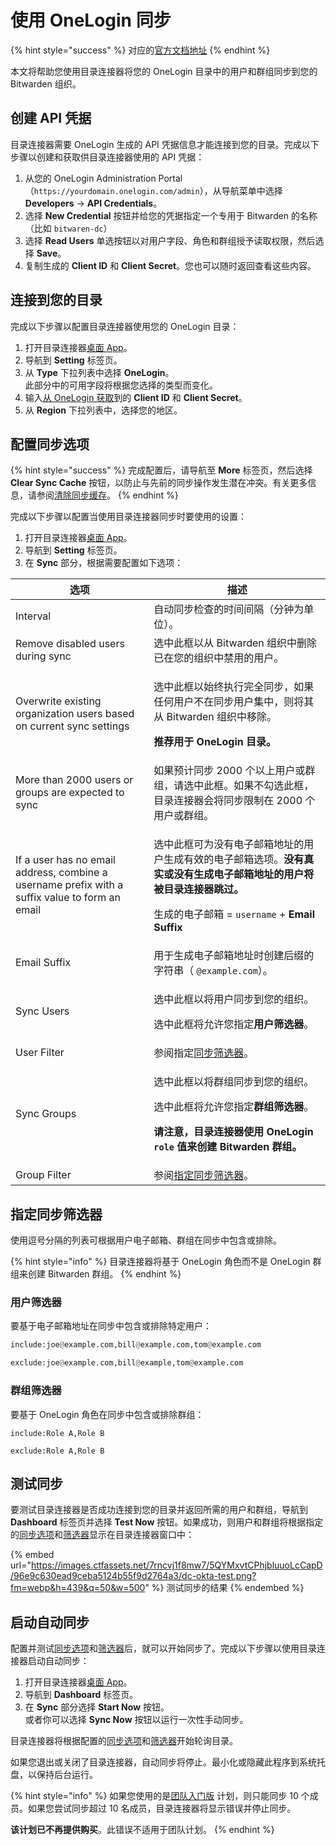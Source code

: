 # 使用 OneLogin 同步

{% hint style="success" %}
对应的[官方文档地址](https://bitwarden.com/help/article/onelogin-directory/)
{% endhint %}

本文将帮助您使用目录连接器将您的 OneLogin 目录中的用户和群组同步到您的 Bitwarden 组织。

## 创建 API 凭据 <a href="#creating-api-credentials" id="creating-api-credentials"></a>

目录连接器需要 OneLogin 生成的 API 凭据信息才能连接到您的目录。完成以下步骤以创建和获取供目录连接器使用的 API 凭据：

1. 从您的 OneLogin Administration Portal（`https://yourdomain.onelogin.com/admin`），从导航菜单中选择 **Developers** → **API Credentials**。
2. 选择  **New Credential** 按钮并给您的凭据指定一个专用于 Bitwarden 的名称（比如 `bitwaren-dc`）
3. 选择 **Read Users** 单选按钮以对用户字段、角色和群组授予读取权限，然后选择 **Save**。
4. 复制生成的  **Client ID** 和 **Client Secret**。您也可以随时返回查看这些内容。

## 连接到您的目录 <a href="#connect-to-your-directory" id="connect-to-your-directory"></a>

完成以下步骤以配置目录连接器使用您的 OneLogin 目录：

1. 打开目录连接器[桌面 App](directory-connector-desktop-app.md)。
2. 导航到 **Setting** 标签页。
3. 从 **Type** 下拉列表中选择 **OneLogin**。\
   此部分中的可用字段将根据您选择的类型而变化。
4. 输入[从 OneLogin 获取](sync-with-onelogin.md#creating-api-credentials)到的 **Client ID** 和 **Client Secret**。
5. 从 **Region** 下拉列表中，选择您的地区。

## 配置同步选项 <a href="#configure-sync-options" id="configure-sync-options"></a>

{% hint style="success" %}
完成配置后，请导航至 **More** 标签页，然后选择 **Clear Sync Cache** 按钮，以防止与先前的同步操作发生潜在冲突。有关更多信息，请参阅[清除同步缓存](clear-sync-cache.md)。
{% endhint %}

完成以下步骤以配置当使用目录连接器同步时要使用的设置：

1. 打开目录连接器[桌面 App](directory-connector-desktop-app.md)。
2. 导航到 **Setting** 标签页。
3. 在 **Sync** 部分，根据需要配置如下选项：

| 选项                                                                                             | 描述                                                                                                                                                              |
| ---------------------------------------------------------------------------------------------- | --------------------------------------------------------------------------------------------------------------------------------------------------------------- |
| Interval                                                                                       | 自动同步检查的时间间隔（分钟为单位）。                                                                                                                                             |
| Remove disabled users during sync                                                              | 选中此框以从 Bitwarden 组织中删除已在您的组织中禁用的用户。                                                                                                                             |
| Overwrite existing organization users based on current sync settings                           | <p>选中此框以始终执行完全同步，如果任何用户不在同步用户集中，则将其从 Bitwarden 组织中移除。</p><p></p><p><strong>推荐用于 OneLogin 目录。</strong></p>                                                       |
| More than 2000 users or groups are expected to sync                                            | 如果预计同步 2000 个以上用户或群组，请选中此框。如果不勾选此框，目录连接器会将同步限制在 2000 个用户或群组。                                                                                                    |
| If a user has no email address, combine a username prefix with a suffix value to form an email | <p>选中此框可为没有电子邮箱地址的用户生成有效的电子邮箱选项。<strong>没有真实或没有生成电子邮箱地址的用户将被目录连接器跳过。</strong></p><p></p><p>生成的电子邮箱 = <code>username</code> + <strong>Email Suffix</strong></p>  |
| Email Suffix                                                                                   | 用于生成电子邮箱地址时创建后缀的字符串（ `@example.com`）。                                                                                                                           |
| Sync Users                                                                                     | <p>选中此框以将用户同步到您的组织。</p><p></p><p>选中此框将允许您指定<strong>用户筛选器</strong>。</p>                                                                                          |
| User Filter                                                                                    | 参阅指定[同步筛选器](sync-with-onelogin.md#specify-sync-filters)。                                                                                                        |
| Sync Groups                                                                                    | <p>选中此框以将群组同步到您的组织。</p><p></p><p>选中此框将允许您指定<strong>群组筛选器</strong>。</p><p></p><p><strong>请注意，目录连接器使用 OneLogin  <code>role</code> 值来创建 Bitwarden 群组。</strong></p> |
| Group Filter                                                                                   | 参阅[指定同步筛选器](sync-with-onelogin.md#specify-sync-filters)。                                                                                                        |

## 指定同步筛选器 <a href="#specify-sync-filters" id="specify-sync-filters"></a>

使用逗号分隔的列表可根据用户电子邮箱、群组在同步中包含或排除。

{% hint style="info" %}
目录连接器将基于 OneLogin 角色而不是 OneLogin 群组来创建 Bitwarden 群组。
{% endhint %}

### 用户筛选器 <a href="#user-filters" id="user-filters"></a>

要基于电子邮箱地址在同步中包含或排除特定用户：

```python
include:joe@example.com,bill@example.com,tom@example.com
```

```python
exclude:joe@example.com,bill@example,tom@example.com
```

### 群组筛选器 <a href="#group-filters" id="group-filters"></a>

要基于 OneLogin 角色在同步中包含或排除群组：

```
include:Role A,Role B
```

```
exclude:Role A,Role B
```

## 测试同步 <a href="#test-a-sync" id="test-a-sync"></a>

要测试目录连接器是否成功连接到您的目录并返回所需的用户和群组，导航到 **Dashboard** 标签页并选择 **Test Now** 按钮。如果成功，则用户和群组将根据指定的[同步选项](sync-with-active-directory-or-ldap.md#configure-sync-options)和[筛选器](sync-with-active-directory-or-ldap.md#specify-sync-filters)显示在目录连接器窗口中：

{% embed url="https://images.ctfassets.net/7rncvj1f8mw7/5QYMxvtCPhjbluuoLcCapD/96e9c630ead9ceba5124b55f9d2764a3/dc-okta-test.png?fm=webp&h=439&q=50&w=500" %}
测试同步的结果
{% endembed %}

## 启动自动同步 <a href="#start-automatic-sync" id="start-automatic-sync"></a>

配置并测试[同步选项](sync-with-active-directory-or-ldap.md#configure-sync-options)和[筛选器](sync-with-active-directory-or-ldap.md#specify-sync-filters)后，就可以开始同步了。完成以下步骤以使用目录连接器启动自动同步：

1. 打开目录连接器[桌面 App](directory-connector-desktop-app.md)。
2. 导航到 **Dashboard** 标签页。
3. 在 **Sync** 部分选择 **Start Now** 按钮。\
   或者你可以选择 **Sync Now** 按钮以运行一次性手动同步。

目录连接器将根据配置的[同步选项](sync-with-active-directory-or-ldap.md#configure-sync-options)和[筛选器](sync-with-active-directory-or-ldap.md#specify-sync-filters)开始轮询目录。

如果您退出或关闭了目录连接器，自动同步将停止。最小化或隐藏此程序到系统托盘，以保持后台运行。

{% hint style="info" %}
如果您使用的是[团队入门版](../plans-and-pricing/password-manager/about-bitwarden-plans.md#teams-starter-organizations) 计划，则只能同步 10 个成员。如果您尝试同步超过 10 名成员，目录连接器将显示错误并停止同步。

**该计划已不再提供购买**。此错误不适用于团队计划。
{% endhint %}

